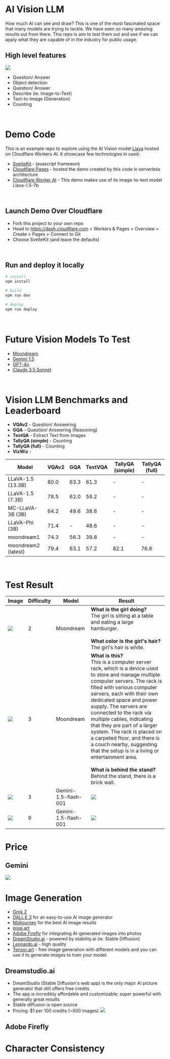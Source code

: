 # AI Vision LLM
How much AI can see and draw? This is one of the most fascinated space that many models are trying to tackle. We have seen so many amazing results out from there. This repo is aim to test them out and see if we can apply what they are capable of in the industry for public usage.

## High level features
![](docs/ai-vision-llm-features.png)
<br>
* Question/ Answer
* Object detection
* Question/ Answer
* Describe (ie. Image-to-Text)
* Text-to-Image (Generation)
* Counting

<br>

# Demo Code

This is an example repo to explore using the AI Vision model [Llava](https://developers.cloudflare.com/workers-ai/models/llava-1.5-7b-hf/) hosted on Cloudflare Workers AI. It showcase few technologies in used:

* [SvelteKit](https://kit.svelte.dev/) - javascript framework
* [Cloudflare Pages](https://pages.cloudflare.com) - hosted the demo created by this code in serverless architecture
* [Cloudflare Worker AI](https://developers.cloudflare.com/workers-ai/models/llava-1.5-7b-hf) - This demo makes use of its image-to-text model Llava-1.5-7b
<br>

## Launch Demo Over Cloudflare
* Fork this project to your own repo
* Head to https://dash.cloudflare.com > Workers & Pages > Overview > Create > Pages > Connect to Git
* Choose SvelteKit (and leave the defaults)
<br>

## Run and deploy it locally

```bash
# install
npm install

# build
npm run dev

# deploy
npm run deploy
```
<br>

# Future Vision Models To Test
* [Moondream](https://moondream.ai/playground)
* [Gemini 1.5](https://cloud.google.com/vertex-ai/generative-ai/docs/multimodal/gemini-experimental)
* [GPT-4o](https://chatgpt.com/)
* [Claude 3.5 Sonnet](https://claude.ai/)

<br>

# Vision LLM Benchmarks and Leaderboard
* **VQAv2** - Question/ Answering
* **GQA** - Question/ Answering (Reasoning)
* **TextQA** - Extract Text from Images
* **TallyQA (simple)** - Counting
* **TallyQA (full)** - Counting
* **VizWiz** - 

| Model | VQAv2 | GQA | TextVQA | TallyQA (simple) | TallyQA (full) |
| --- | --- | --- | --- | --- | --- |
| LLaVA-1.5 (13.3B) | 80.0 | 63.3 | 61.3 | - | - |
| LLaVA-1.5 (7.3B) | 78.5 | 62.0 | 58.2 | - | - |
| MC-LLaVA-3B (3B) | 64.2 | 49.6 | 38.6 | - | - |
| LLaVA-Phi (3B) | 71.4 | - | 48.6 | - | - |
| moondream1 | 74.3 | 56.3 | 39.8 | - | - |
| moondream2 (latest) | 79.4 | 63.1 | 57.2 | 82.1 | 76.6 |

<br>

# Test Result

| Image | Difficulty | Model | Result |
| --- | --- | --- | --- |
| ![](test/benchmark/images/image-anime-d2.jpg) | 2 | Moondream | **What is the girl doing?**<br>The girl is sitting at a table and eating a large hamburger.<br><br>**What color is the girl's hair?**<br>The girl's hair is white. |
| ![](test/benchmark/images/product-hardware.jpg) | 3 | Moondream | **What is this?**<br>This is a computer server rack, which is a device used to store and manage multiple computer servers. The rack is filled with various computer servers, each with their own dedicated space and power supply. The servers are connected to the rack via multiple cables, indicating that they are part of a larger system. The rack is placed on a carpeted floor, and there is a couch nearby, suggesting that the setup is in a living or entertainment area.<br><br>**What is behind the stand?**<br>Behind the stand, there is a brick wall. |
| ![](test/benchmark/images/table-price-d3.png) | 3 | Gemini-1.5-flash-001 | ![](test/results/gemini/table-model-cost_result.png) |
| ![](test/benchmark/images/table-formula-d9.png) | 9 | Gemini-1.5-flash-001 | ![](test/results/gemini/table-formula-d9_result.png) |


# Price
## Gemini
![](docs/gemini-pricing.png)
<br>

# Image Generation
* [Grok 2]()
* [DALL·E 3]() for an easy-to-use AI image generator
* [Midjourney](https://www.midjourney.com/explore?tab=top_month) for the best AI image results
* [pixai.art](https://pixai.art/generator/image)
* [Adobe Firefly]() for integrating AI-generated images into photos
* [DreamStudio.ai](https://dreamstudio.ai) - powered by stability.ai (ie. Stable Diffusion)
* [Leonardo.ai](https://app.leonardo.ai/) - high quality
* [Tensor.art](https://tensor.art/) - free image generation with different models and you can use it to generate images to train your model.

## Dreamstudio.ai
* DreamStudio (Stable Diffusion's web app) is the only major AI picture generator that still offers free credits. 
* The app is incredibly affordable and customizable; super powerful with generally great results
* Stable diffusion is open source
* Pricing: $1 per 100 credits (~500 images)
![](docs/dreamstudio.png)

## Adobe Firefly

# Character Consistency
